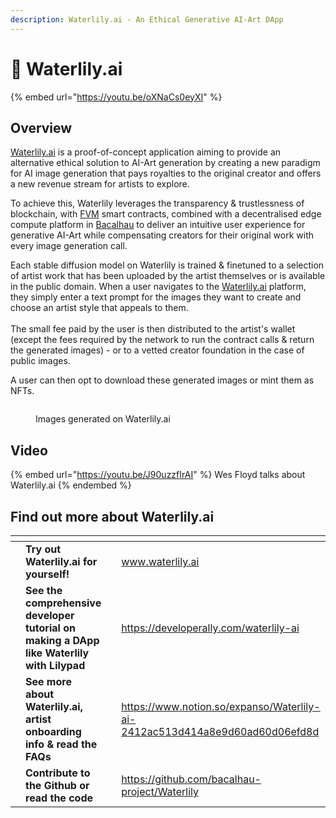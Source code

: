 ```yaml
---
description: Waterlily.ai - An Ethical Generative AI-Art DApp
---
```


# 🎨 Waterlily.ai

{% embed url="https://youtu.be/oXNaCs0eyXI" %}

## Overview

[Waterlily.ai](http://waterlily.ai/) is a proof-of-concept application aiming to provide an alternative ethical solution to AI-Art generation by creating a new paradigm for AI image generation that pays royalties to the original creator and offers a new revenue stream for artists to explore.

To achieve this, Waterlily leverages the transparency & trustlessness of blockchain, with [FVM](https://fvm.dev/) smart contracts, combined with a decentralised edge compute platform in [Bacalhau](https://docs.bacalhau.org/examples/) to deliver an intuitive user experience for generative AI-Art while compensating creators for their original work with every image generation call.

Each stable diffusion model on Waterlily is trained & finetuned to a selection of artist work that has been uploaded by the artist themselves or is available in the public domain. When a user navigates to the [Waterlily.ai](http://waterlily.ai/) platform, they simply enter a text prompt for the images they want to create and choose an artist style that appeals to them.\
\
The small fee paid by the user is then distributed to the artist's wallet (except the fees required by the network to run the contract calls & return the generated images) - or to a vetted creator foundation in the case of public images.

A user can then opt to download these generated images or mint them as NFTs.

<figure><img src="https://cdn.hashnode.com/res/hashnode/image/upload/v1682476107570/3e5e30f6-f75c-4051-bae5-ee61dbb0c12b.gif?auto=format,compress&#x26;gif-q=60&#x26;format=webm" alt=""><figcaption><p>Images generated on Waterlily.ai</p></figcaption></figure>



## Video

{% embed url="https://youtu.be/J90uzzfIrAI" %}
Wes Floyd talks about Waterlily.ai
{% endembed %}



## Find out more about Waterlily.ai

<table data-card-size="large" data-view="cards"><thead><tr><th></th><th></th><th></th><th data-hidden data-card-target data-type="content-ref"></th><th data-hidden data-card-cover data-type="files"></th></tr></thead><tbody><tr><td></td><td><strong>Try out Waterlily.ai for yourself!</strong></td><td></td><td><a href="https://www.waterlily.ai">www.waterlily.ai</a></td><td><a href="../.gitbook/assets/Waterlily Squarish.png">Waterlily Squarish.png</a></td></tr><tr><td></td><td><strong>See the comprehensive developer tutorial on making a DApp like Waterlily with Lilypad</strong></td><td></td><td><a href="https://developerally.com/waterlily-ai">https://developerally.com/waterlily-ai</a></td><td><a href="../.gitbook/assets/Screenshot 2023-04-29 at 12.29.35 pm.png">Screenshot 2023-04-29 at 12.29.35 pm.png</a></td></tr><tr><td></td><td><strong>See more about Waterlily.ai, artist onboarding info &#x26; read the FAQs</strong></td><td></td><td><a href="https://www.notion.so/expanso/Waterlily-ai-2412ac513d414a8e9d60ad60d06efd8d">https://www.notion.so/expanso/Waterlily-ai-2412ac513d414a8e9d60ad60d06efd8d</a></td><td><a href="../.gitbook/assets/Screenshot 2023-04-29 at 12.21.39 pm.png">Screenshot 2023-04-29 at 12.21.39 pm.png</a></td></tr><tr><td></td><td><strong>Contribute to the Github or read the code</strong></td><td></td><td><a href="https://github.com/bacalhau-project/Waterlily">https://github.com/bacalhau-project/Waterlily</a></td><td><a href="../.gitbook/assets/outercore waterlily.jpeg">outercore waterlily.jpeg</a></td></tr></tbody></table>



